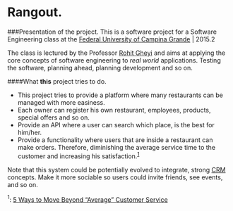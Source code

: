 # Rangout. 

###Presentation of the project.
This is a software project for a Software Engineering class at the [Federal University of Campina Grande](https://en.wikipedia.org/wiki/Federal_University_of_Campina_Grande "Federal University of Campina Grande") | 2015.2

The class is lectured by the Professor [Rohit Gheyi](https://br.linkedin.com/in/rohit-gheyi-75850361 "Rohit Gheyi's linkedIn profile")
and aims at applying the core concepts of software engineering to *real world* applications. Testing the software, planning ahead, 
planning development and so on. 

####What **this** project tries to do.
 * This project tries to provide a platform where many restaurants can be managed with more easiness. 
 * Each owner can register his own restaurant, employees, products, special offers and so on. 
 * Provide an API where a user can search which place, is the best for him/her.
 * Provide a functionality where users that are inside a restaurant can make orders. Therefore, diminishing the average service time to the customer and increasing his satisfaction.<sup>[1](#note1)</sup>
 
 Note that this system could be potentially evolved to integrate, strong [CRM](https://en.wikipedia.org/wiki/CRM) concepts. Make it more sociable
 so users could invite friends, see events, and so on. 
 
 
<a name="note1"><sup>1</sup></a>: [5 Ways to Move Beyond “Average” Customer Service](http://www.forbes.com/sites/caroltice/2012/12/07/how-restaurants-are-using-technology-to-deliver-better-customer-service/#4b1575b5626d)
